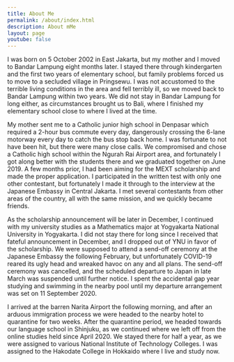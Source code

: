 ```yaml
---
title: About Me
permalink: /about/index.html
description: About mMe
layout: page
youtube: false
---
```


I was born on 5 October 2002 in East Jakarta, but my mother and I moved to Bandar Lampung eight months later. I stayed there through kindergarten and the first two years of elementary school, but family problems forced us to move to a secluded village in Pringsewu. I was not accustomed to the terrible living conditions in the area and fell terribly ill, so we moved back to Bandar Lampung within two years. We did not stay in Bandar Lampung for long either, as circumstances brought us to Bali, where I finished my elementary school close to where I lived at the time. 

My mother sent me to a Catholic junior high school in Denpasar which required a 2-hour bus commute every day, dangerously crossing the 6-lane motorway every day to catch the bus stop back home. I was fortunate to not have been hit, but there were many close calls. We compromised and chose a Catholic high school within the Ngurah Rai Airport area, and fortunately I got along better with the students there and we graduated together on June 2019. A few months prior, I had been aiming for the MEXT scholarship and made the proper application. I participated in the written test with only one other contestant, but fortunately I made it through to the interview at the Japanese Embassy in Central Jakarta. I met several contestants from other areas of the country, all with the same mission, and we quickly became friends. 

As the scholarship announcement will be later in December, I continued with my university studies as a Mathematics major at Yogyakarta National University in Yogyakarta. I did not stay there for long since I received that fateful announcement in December, and I dropped out of YNU in favor of the scholarship. We were supposed to attend a send-off ceremony at the Japanese Embassy the following February, but unfortunately COVID-19 reared its ugly head and wreaked havoc on any and all plans. The send-off ceremony was cancelled, and the scheduled departure to Japan in late March was suspended until further notice. I spent the accidental gap year studying and swimming in the nearby pool until my departure arrangement was set on 11 September 2020. 

I arrived at the barren Narita Airport the following morning, and after an arduous immigration process we were headed to the nearby hotel to quarantine for two weeks. After the quarantine period, we headed towards our language school in Shinjuku, as we continued where we left off from the online studies held since April 2020. We stayed there for half a year, as we were assigned to various National Institute of Technology Colleges. I was assigned to the Hakodate College in Hokkaido where I live and study now.
